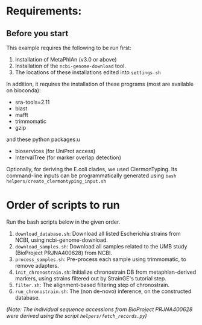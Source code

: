 # Requirements: 

## Before you start 

This example requires the following to be run first:
1) Installation of MetaPhlAn (v3.0 or above)
2) Installation of the `ncbi-genome-download` tool.
3) The locations of these installations edited into `settings.sh`

In addition, it requires the installation of these programs (most are available on bioconda):
- sra-tools=2.11
- blast
- mafft
- trimmomatic
- gzip

and these python packages:u
- bioservices (for UniProt access)
- IntervalTree (for marker overlap detection)

Optionally, for deriving the E.coli clades, we used ClermonTyping.
Its command-line inputs can be programmatically generated using `bash helpers/create_clermontyping_input.sh`

# Order of scripts to run

Run the bash scripts below in the given order.

1. `download_database.sh`: Download all listed Escherichia strains from NCBI, using ncbi-genome-download. 
2. `download_samples.sh`: Download all samples related to the UMB study (BioProject PRJNA400628) from NCBI.
3. `process_samples.sh`: Pre-process each sample using trimmomatic, to remove adapters.
4. `init_chronostrain.sh`: Initialize chronostrain DB from metaphlan-derived markers, using strains filtered out by StrainGE's tutorial step.
5. `filter.sh`: The alignment-based filtering step of chronostrain.
6. `run_chronostrain.sh`: The (non de-novo) inference, on the constructed database.

*(Note: The individual sequence accessions from BioProject PRJNA400628 were derived using the script `helpers/fetch_records.py`)*
